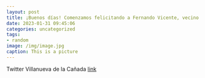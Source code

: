 ```yaml
---
layout: post
title: ¡Buenos días! Comenzamos felicitando a Fernando Vicente, vecino de VillanuevaDeLaCañada y entrenador del club local de Atletis...
date: 2023-01-31 09:45:06
categories: uncategorized
tags:
- random
image: /img/image.jpg
caption: This is a picture
---
```

Twitter Villanueva de la Cañada [link](https://twitter.com/AytoVDLCanada/status/1620355887461433344)
